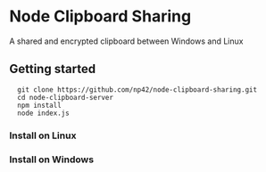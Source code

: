 # Node Clipboard Sharing

A shared and encrypted clipboard between Windows and Linux

## Getting started

```
  git clone https://github.com/np42/node-clipboard-sharing.git
  cd node-clipboard-server
  npm install
  node index.js
```

### Install on Linux


### Install on Windows

